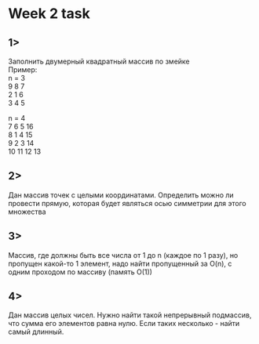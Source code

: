 # Week 2 task

## 1>
Заполнить двумерный квадратный массив по змейке  
Пример:  
n = 3  
9  8  7  
2  1  6  
3  4  5  
  
n = 4  
7  6  5 16  
8  1  4 15  
9  2  3 14  
10 11 12 13  

## 2>  
Дан массив точек с целыми координатами. Определить можно ли провести прямую, которая будет являться осью симметрии для этого множества  

## 3>
Массив, где должны быть все числа от 1 до n (каждое по 1 разу), но пропущен какой-то 1 элемент, надо найти пропущенный за O(n), с одним проходом по массиву (память O(1))  
  
## 4>  
Дан массив целых чисел. Нужно найти такой непрерывный подмассив, что сумма его элементов равна нулю. Если таких несколько - найти самый длинный.
